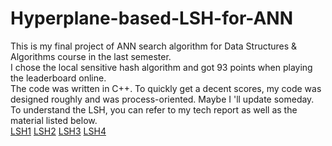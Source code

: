 # Hyperplane-based-LSH-for-ANN
This is my final project of ANN search algorithm for Data Structures & Algorithms course in the last semester.  \
I chose the local sensitive hash algorithm and got 93 points when playing the leaderboard online.        \
The code was written in C++. To quickly get a decent scores, my code was designed roughly and was process-oriented. Maybe I 'll update someday. \
To understand the LSH, you can refer to my tech report as well as the material listed below.  \
[LSH1](https://clickhouse.com/blog/approximate-nearest-neighbour-ann-with-sql-powered-local-sensitive-hashing-lsh-random-projections)
[LSH2](https://towardsdatascience.com/similarity-search-part-6-random-projections-with-lsh-forest-f2e9b31dcc47)
[LSH3](https://web.mit.edu/andoni/www/LSH/)
[LSH4](https://www.slaney.org/malcolm/yahoo/Slaney2008-LSHTutorial.pdf)
